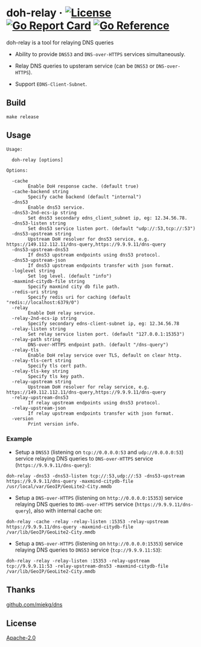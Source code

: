 # doh-relay &middot; [![License](https://img.shields.io/hexpm/l/plug?logo=Github&style=flat)](https://github.com/tinkernels/doh-relay/blob/master/LICENSE) [![Go Report Card](https://goreportcard.com/badge/github.com/tinkernels/doh-relay)](https://goreportcard.com/report/github.com/tinkernels/doh-relay) [![Go Reference](https://pkg.go.dev/badge/github.com/tinkernels/doh-relay.svg)](https://pkg.go.dev/github.com/tinkernels/doh-relay) 

doh-relay is a tool for relaying DNS queries

- Ability to provide `DNS53` and `DNS-over-HTTPS` services simultaneously. 

- Relay DNS queries to upsteram service (can be `DNS53` or `DNS-over-HTTPS`). 

- Support `EDNS-Client-Subnet`.  

## Build

```
make release
```


## Usage 

```
Usage:

  doh-relay [options]

Options:

  -cache
        Enable DoH response cache. (default true)
  -cache-backend string
        Specify cache backend (default "internal")
  -dns53
        Enable dns53 service.
  -dns53-2nd-ecs-ip string
        Set dns53 secondary edns_client_subnet ip, eg: 12.34.56.78.
  -dns53-listen string
        Set dns53 service listen port. (default "udp://:53,tcp://:53")
  -dns53-upstream string
        Upstream DoH resolver for dns53 service, e.g. https://149.112.112.11/dns-query,https://9.9.9.11/dns-query
  -dns53-upstream-dns53
        If dns53 upstream endpoints using dns53 protocol.
  -dns53-upstream-json
        If dns53 upstream endpoints transfer with json format.
  -loglevel string
        Set log level. (default "info")
  -maxmind-citydb-file string
        Specify maxmind city db file path.
  -redis-uri string
        Specify redis uri for caching (default "redis://localhost:6379/0")
  -relay
        Enable DoH relay service.
  -relay-2nd-ecs-ip string
        Specify secondary edns-client-subnet ip, eg: 12.34.56.78
  -relay-listen string
        Set relay service listen port. (default "127.0.0.1:15353")
  -relay-path string
        DNS-over-HTTPS endpoint path. (default "/dns-query")
  -relay-tls
        Enable DoH relay service over TLS, default on clear http.
  -relay-tls-cert string
        Specify tls cert path.
  -relay-tls-key string
        Specify tls key path.
  -relay-upstream string
        Upstream DoH resolver for relay service, e.g. https://149.112.112.11/dns-query,https://9.9.9.11/dns-query
  -relay-upstream-dns53
        If relay upstream endpoints using dns53 protocol.
  -relay-upstream-json
        If relay upstream endpoints transfer with json format.
  -version
        Print version info.
```

### Example

- Setup a `DNS53` (listening on `tcp://0.0.0.0:53` and `udp://0.0.0.0:53`) service relaying DNS queries to `DNS-over-HTTPS` service (`https://9.9.9.11/dns-query`): 

```
doh-relay -dns53 -dns53-listen tcp://:53,udp://:53 -dns53-upstream https://9.9.9.11/dns-query -maxmind-citydb-file /usr/local/var/GeoIP/GeoLite2-City.mmdb
```

- Setup a `DNS-over-HTTPS` (listening on `http://0.0.0.0:15353`) service relaying DNS queries to `DNS-over-HTTPS` service (`https://9.9.9.11/dns-query`), also with internal cache on: 

```
doh-relay -cache -relay -relay-listen :15353 -relay-upstream https://9.9.9.11/dns-query -maxmind-citydb-file /var/lib/GeoIP/GeoLite2-City.mmdb
```
- Setup a `DNS-over-HTTPS` (listening on `http://0.0.0.0:15353`) service relaying DNS queries to `DNS53` service (`tcp://9.9.9.11:53`): 

```
doh-relay -relay -relay-listen :15353 -relay-upstream tcp://9.9.9.11:53 -relay-upstream-dns53 -maxmind-citydb-file /var/lib/GeoIP/GeoLite2-City.mmdb
```

## Thanks

[github.com/miekg/dns](https://github.com/miekg/dns)

## License

[Apache-2.0](https://github.com/tinkernels/doh-relay/blob/master/LICENSE)